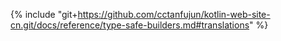 {% include "git+https://github.com/cctanfujun/kotlin-web-site-cn.git/docs/reference/type-safe-builders.md#translations" %}
